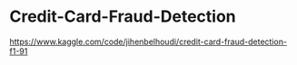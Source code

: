 # Credit-Card-Fraud-Detection
https://www.kaggle.com/code/jihenbelhoudi/credit-card-fraud-detection-f1-91
